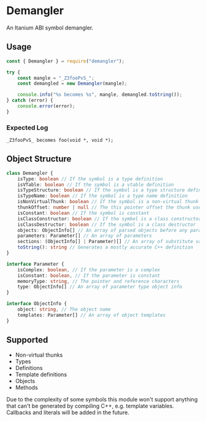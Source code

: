 # Demangler

An Itanium ABI symbol demangler.

## Usage

```js
const { Demangler } = require("demangler");

try {
    const mangle = "_Z3fooPvS_";
    const demangled = new Demangler(mangle);

    console.info("%s becomes %s", mangle, demangled.toString());
} catch (error) {
    console.error(error);
}
```

### Expected Log

`_Z3fooPvS_ becomes foo(void *, void *);`

## Object Structure

```ts
class Demangler {
    isType: boolean // If the symbol is a type definition
    isVTable: boolean // If the symbol is a vtable definition
    isTypeStructure: boolean // If the symbol is a type structure definition
    isTypeName: boolean // If the symbol is a type name definition
    isNonVirtualThunk: boolean // If the symbol is a non-virtual thunk
    thunkOffset: number | null // The this pointer offset the thunk uses
    isConstant: boolean // If the symbol is constant
    isClassConstructor: boolean // If the symbol is a class constructor
    isClassDestructor: boolean // If the symbol is a class destructor
    objects: ObjectInfo[] // An array of parsed objects before any parameters
    parameters: Parameter[] // An array of parameters
    sections: (ObjectInfo[] | Parameter)[] // An array of substitute variable sections
    toString(): string // Generates a mostly accurate C++ definition
}
```

```ts
interface Parameter {
    isComplex: boolean, // If the parameter is a complex
    isConstant: boolean, // If the parameter is constant
    memoryType: string, // The pointer and reference characters
    type: ObjectInfo[] // An array of parameter type object info
}
```

```ts
interface ObjectInfo {
    object: string, // The object name
    templates: Parameter[] // An array of object templates
}
```

## Supported

- Non-virtual thunks
- Types
- Definitions
- Template definitions
- Objects
- Methods

Due to the complexity of some symbols this module won't support anything that can't be generated by compiling C++, e.g. template variables. Callbacks and literals will be added in the future.
